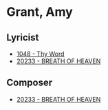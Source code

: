 # Grant, Amy

## Lyricist

- [1048 - Thy Word](/hymns/1048.md)
- [20233 - BREATH OF HEAVEN](/hymns/20233.md)

## Composer

- [20233 - BREATH OF HEAVEN](/hymns/20233.md)

